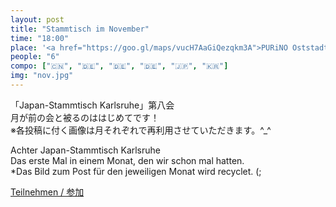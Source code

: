 ```yaml
---
layout: post
title: "Stammtisch im November"
time: "18:00"
place: '<a href="https://goo.gl/maps/vucH7AaGiQezqkm3A">PURiNO Oststadt</a>'
people: "6"
compo: ["🇨🇳", "🇩🇪", "🇩🇪", "🇩🇪", "🇯🇵", "🇰🇷"]
img: "nov.jpg"
---
```


「Japan-Stammtisch Karlsruhe」第八会  
月が前の会と被るのははじめてです！  
※各投稿に付く画像は月それぞれで再利用させていただきます。^\_^

Achter Japan-Stammtisch Karlsruhe  
Das erste Mal in einem Monat, den wir schon mal hatten.  
\*Das Bild zum Post für den jeweiligen Monat wird recyclet. (;

[Teilnehmen / 参加](https://nuudel.digitalcourage.de/Ddt7lRKIRL9OsVMw)
